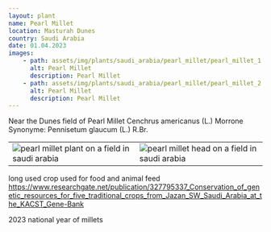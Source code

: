 ```yaml
---
layout: plant
name: Pearl Millet
location: Masturah Dunes
country: Saudi Arabia
date: 01.04.2023
images:
    - path: assets/img/plants/saudi_arabia/pearl_millet/pearl_millet_1.jpg
      alt: Pearl Millet
      description: Pearl Millet
    - path: assets/img/plants/saudi_arabia/pearl_millet/pearl_millet_2.jpg
      alt: Pearl Millet
      description: Pearl Millet
---
```


Near the Dunes
field of Pearl Millet
Cenchrus americanus (L.) Morrone
Synonyme: Pennisetum glaucum (L.) R.Br.

<table class="table">
  <tbody>
    <tr>
      <td><img src="{{ "assets/img/posts/23-04-01/pearl_millet_1.jpg" | relative_url }}"
     class="img-fluid mx-auto d-block w-100"
     alt="pearl millet plant on a field in saudi arabia"
     style="max-width: 400px;"
     ></td>
      <td><img src="{{ "assets/img/posts/23-04-01/pearl_millet_2.jpg" | relative_url }}"
     class="img-fluid mx-auto d-block w-100"
     alt="pearl millet head on a field in saudi arabia"
     style="max-width: 400px;"
     ></td>
    </tr>
  </tbody>
</table>

long used crop used for food and animal feed
https://www.researchgate.net/publication/327795337_Conservation_of_genetic_resources_for_five_traditional_crops_from_Jazan_SW_Saudi_Arabia_at_the_KACST_Gene-Bank

2023 national year of millets